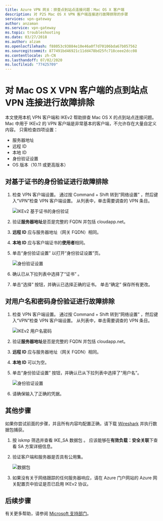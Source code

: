 ```yaml
---
title: Azure VPN 网关：排查点到站点连接问题：Mac OS X 客户端
description: 对 P2S Mac OS X VPN 客户端连接进行故障排除的步骤
services: vpn-gateway
author: anzaman
ms.service: vpn-gateway
ms.topic: troubleshooting
ms.date: 03/27/2018
ms.author: alzam
ms.openlocfilehash: f88053c93884e10e46a0f7d70106bda67b057562
ms.sourcegitcommit: 877491bd46921c11dd478bd25fc718ceee2dcc08
ms.contentlocale: zh-CN
ms.lasthandoff: 07/02/2020
ms.locfileid: "77425709"
---
```

# <a name="troubleshoot-point-to-site-vpn-connections-from-mac-os-x-vpn-clients"></a>对 Mac OS X VPN 客户端的点到站点 VPN 连接进行故障排除

本文使用本机 VPN 客户端和 IKEv2 帮助排查 Mac OS X 的点到站点连接问题。 Mac 中用于 IKEv2 的 VPN 客户端是非常基本的客户端，不允许存在大量自定义内容。 只需检查四项设置：

* 服务器地址
* 远程 ID
* 本地 ID
* 身份验证设置
* OS 版本（10.11 或更高版本）


## <a name="troubleshoot-certificate-based-authentication"></a><a name="VPNClient"></a> 对基于证书的身份验证进行故障排除
1. 检查 VPN 客户端设置。 通过按 Command + Shift 转到“网络设置”  ，然后键入“VPN”检查 VPN 客户端设置。 从列表中，单击需要调查的 VPN 条目。

   ![IKEv2 基于证书的身份验证](./media/vpn-gateway-troubleshoot-point-to-site-osx-ikev2/ikev2cert1.jpg)
2. 验证**服务器地址**是否是完整的 FQDN 并包括 cloudapp.net。
3. **远程 ID** 应与服务器地址（网关 FQDN）相同。
4. **本地 ID** 应与客户端证书的**使用者**相同。
5. 单击“身份验证设置”  以打开“身份验证设置”页。

   ![身份验证设置](./media/vpn-gateway-troubleshoot-point-to-site-osx-ikev2/ikev2auth2.jpg)
6. 确认已从下拉列表中选择了“证书”  。
7. 单击“选择”  按钮，并确认已选择正确的证书。 单击“确定”  保存所有更改。

## <a name="troubleshoot-username-and-password-authentication"></a><a name="ikev2"></a>对用户名和密码身份验证进行故障排除

1. 检查 VPN 客户端设置。 通过按 Command + Shift 转到“网络设置”  ，然后键入“VPN”检查 VPN 客户端设置。 从列表中，单击需要调查的 VPN 条目。

   ![IKEv2 用户名密码](./media/vpn-gateway-troubleshoot-point-to-site-osx-ikev2/ikev2user3.jpg)
2. 验证**服务器地址**是否是完整的 FQDN 并包括 cloudapp.net。
3. **远程 ID** 应与服务器地址（网关 FQDN）相同。
4. **本地 ID** 可以为空。
5. 单击“身份验证设置”  按钮，并确认已从下拉列表中选择了“用户名”。

   ![身份验证设置](./media/vpn-gateway-troubleshoot-point-to-site-osx-ikev2/ikev2auth4.png)
6. 请确保输入了正确的凭据。

## <a name="additional-steps"></a><a name="additional"></a>其他步骤

如果你尝试前面的步骤，并且所有内容均配置正确，请下载 [Wireshark](https://www.wireshark.org/#download) 并执行数据包捕获。

1. 按 iskmp 筛选并查看 IKE_SA 数据包   。 应该能够在**有效负载：安全关联**下查看 SA 方案详细信息。 
2. 验证客户端和服务器是否具有公用集。

   ![数据包](./media/vpn-gateway-troubleshoot-point-to-site-osx-ikev2/packet5.jpg) 
  
3. 如果没有关于网络跟踪的任何服务器响应，请在 Azure 门户网站的 Azure 网关配置页中验证是否已启用 IKEv2 协议。

## <a name="next-steps"></a>后续步骤
有关更多帮助，请参阅 [Microsoft 支持部门](https://portal.azure.com/?#blade/Microsoft_Azure_Support/HelpAndSupportBlade)。
